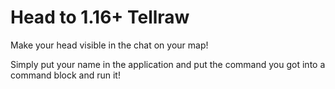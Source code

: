 # Head to 1.16+ Tellraw
Make your head visible in the chat on your map!

Simply put your name in the application and put the command you got into a command block and run it!
